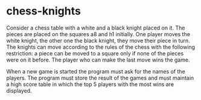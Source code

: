 # chess-knights

Consider a chess table with a white and a black knight placed on it. The pieces are placed on the squares a8 and h1 initially. One player moves the white knight, the other one the black knight, they move their piece in turn. The knights can move according to the rules of the chess with the following restriction: a piece can be moved to a square only if none of the pieces were on it before. The player who can make the last move wins the game.

When a new game is started the program must ask for the names of the players. The program must store the result of the games and must maintain a high score table in which the top 5 players with the most wins are displayed.
